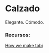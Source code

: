 # Calzado
Elegante. Cómodo.




### Recursos:
[How we make tabi](https://www.youtube.com/watch?v=XpPCHTeFOas)

